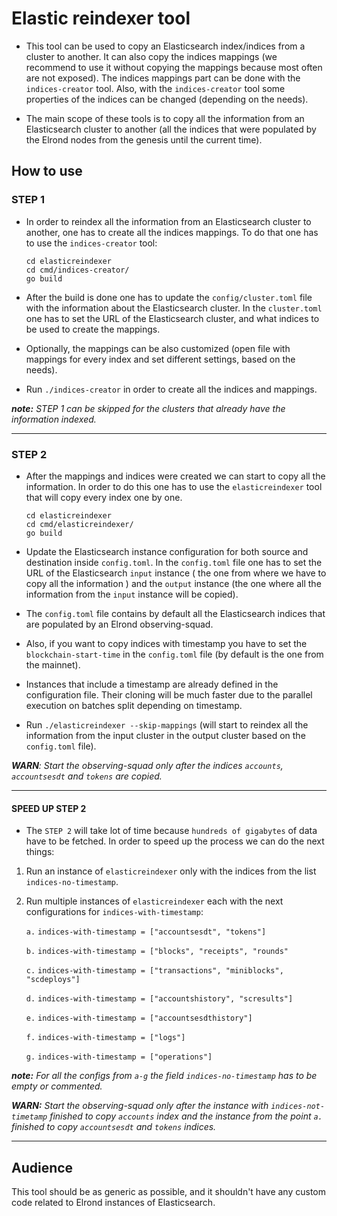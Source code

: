 # Elastic reindexer tool

- This tool can be used to copy an Elasticsearch index/indices from a cluster to another. It can also copy the indices 
mappings (we recommend to use it without copying the mappings because most often are not exposed). The indices mappings part can be done with the `indices-creator` tool.
Also, with the `indices-creator` tool some properties of the indices can be changed (depending on the needs).

- The main scope of these tools is to copy all the information from an Elasticsearch cluster to another (all the indices that were
populated by the Elrond nodes from the genesis until the current time).

## How to use
### STEP 1
- In order to reindex all the information from an Elasticsearch cluster to another, one has to create all the indices mappings. 
To do that one has to use the `indices-creator` tool:

    ```
    cd elasticreindexer
    cd cmd/indices-creator/
    go build 
    ```
  
- After the build is done one has to update the `config/cluster.toml` file with the information about the Elasticsearch cluster. In the `cluster.toml` one has to set the URL 
of the Elasticsearch cluster, and what indices to be used to create the mappings.

- Optionally, the mappings can be also customized (open file with mappings for every index and set different settings, based on the needs).

- Run `./indices-creator` in order to create all the indices and mappings.

_**note:** STEP 1 can be skipped for the clusters that already have the information indexed._ 

***

### STEP 2
- After the mappings and indices were created we can start to copy all the information. In order to do this one has to use the `elasticreindexer` tool that 
will copy every index one by one.

    ```
    cd elasticreindexer
    cd cmd/elasticreindexer/
    go build 
    ```
- Update the Elasticsearch instance configuration for both source and destination inside `config.toml`. In the `config.toml` file one has to set the 
URL of the Elasticsearch `input` instance ( the one from where we have to copy all the information ) and the `output` instance (the one where all the information 
from the `input` instance will be copied).

- The `config.toml` file contains by default all the Elasticsearch indices that are populated by an Elrond observing-squad.

- Also, if you want to copy indices with timestamp you have to set the `blockchain-start-time` in the `config.toml` file (by default is the one from the mainnet).

- Instances that include a timestamp are already defined in the configuration file. Their cloning will be much faster due to the parallel execution on batches split depending on timestamp.

- Run `./elasticreindexer --skip-mappings` (will start to reindex all the information from the input cluster in the output cluster based on the `config.toml` file).


_**WARN**: Start the observing-squad only after the indices `accounts`, `accountsesdt` and `tokens` are copied._

***

#### SPEED UP STEP 2
- The `STEP 2` will take lot of time because `hundreds of gigabytes` of data have to be fetched. In order to speed up the process we can do the 
next things:

1. Run an instance of `elasticreindexer` only with the indices from the list `indices-no-timestamp`.
2. Run multiple instances of `elasticreindexer` each with the next configurations for `indices-with-timestamp`:

    `a.` `indices-with-timestamp = ["accountsesdt", "tokens"]`

    `b.` `indices-with-timestamp = ["blocks", "receipts", "rounds"`

    `c.` `indices-with-timestamp = ["transactions", "miniblocks", "scdeploys"]`

    `d.` `indices-with-timestamp = ["accountshistory", "scresults"]`

    `e.` `indices-with-timestamp = ["accountsesdthistory"]`

    `f.` `indices-with-timestamp = ["logs"]`

    `g.` `indices-with-timestamp = ["operations"]`


_**note:** For all the configs from `a-g` the field `indices-no-timestamp` has to be empty or commented._

_**WARN:** Start the observing-squad only after the instance with `indices-not-timetamp` finished to copy `accounts` index 
and the instance from the point `a.` finished to copy `accountsesdt` and `tokens` indices._

***

## Audience

This tool should be as generic as possible, and it shouldn't have any custom code related to Elrond instances
of Elasticsearch.
